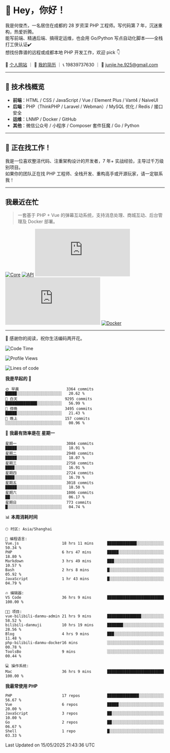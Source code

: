 # 👋 Hey，你好！

我是何俊杰，一名居住在成都的 28 岁资深 PHP 工程师。写代码第 7 年，沉迷重构，热爱折腾。  
能写前端、精通后端、搞得定运维，也会用 Go/Python 写点自动化脚本——全栈打工侠认证✔️  
想找份靠谱的远程或成都本地 PHP 开发工作，欢迎 pick 👇

📄 [个人网站](https://hejunjie.life) ｜ 📄 [我的简历](https://hejunjie.life/docx/%E7%AE%80%E5%8E%8620250406.pdf) ｜ 📞 19839737630 ｜ 📮 junjie.he.925@gmail.com

---

## 🚀 技术栈概览

- **前端**：HTML / CSS / JavaScript / Vue / Element Plus / Vant4 / NaiveUI  
- **后端**：PHP（ThinkPHP / Laravel / Webman）/ MySQL 优化 / Redis / 接口安全  
- **运维**：LNMP / Docker / GitHub  
- **其他**：微信公众号 / 小程序 / Composer 套件狂魔 / Go / Python

---

## 📢 正在找工作！

我是一位喜欢整洁代码、注重架构设计的开发者，7 年+ 实战经验，主导过千万级别项目。  
如果你的团队正在找 PHP 工程师、全栈开发、重构高手或开源玩家，请一定联系我！

---

## 我最近在忙

> 一套基于 PHP + Vue 的弹幕互动系统，支持消息处理、商城互动、后台管理及 Docker 部署。


[![Core](https://img.shields.io/badge/php--bilibili--danmu--core-核心模块-blueviolet?style=for-the-badge&logo=php)](https://github.com/zxc7563598/php-bilibili-danmu-core)
[![API](https://img.shields.io/badge/php--bilibili--danmu-后端接口-007acc?style=for-the-badge&logo=php)](https://github.com/zxc7563598/php-bilibili-danmu)
[![Admin](https://img.shields.io/badge/vue--bilibili--danmu--admin-管理后台-42b883?style=for-the-badge&logo=vue.js)](https://github.com/zxc7563598/vue-bilibili-danmu-admin)
[![Shop](https://img.shields.io/badge/vue--bilibili--danmu--shop-商城前台-3eaf7c?style=for-the-badge&logo=vue.js)](https://github.com/zxc7563598/vue-bilibili-danmu-shop)
[![Docker](https://img.shields.io/badge/php--bilibili--danmu--docker-Docker部署-2496ed?style=for-the-badge&logo=docker)](https://github.com/zxc7563598/php-bilibili-danmu-docker)

---

👋 感谢你的阅读，祝你生活编码两开花。


<!--START_SECTION:waka-->
![Code Time](http://img.shields.io/badge/Code%20Time-108%20hrs%2043%20mins-blue)

![Profile Views](http://img.shields.io/badge/%E4%B8%AA%E4%BA%BA%E8%B5%84%E6%96%99%E8%A7%82%E7%9C%8B%E6%AC%A1%E6%95%B0-3-blue)

![Lines of code](https://img.shields.io/badge/%E4%BB%8E%E3%80%8CHello%20World%E3%80%8D%E8%B5%B7%E6%88%91%E5%B7%B2%E7%BB%8F%E5%86%99%E4%BA%86-5.8%20million%20%E8%A1%8C%E4%BB%A3%E7%A0%81-blue)

**我是早起的 🐤** 

```text
🌞 早晨                     3364 commits        █████░░░░░░░░░░░░░░░░░░░░   20.62 % 
🌆 白天                     9295 commits        ██████████████░░░░░░░░░░░   56.99 % 
🌃 傍晚                     3495 commits        █████░░░░░░░░░░░░░░░░░░░░   21.43 % 
🌙 晚上                     157 commits         ░░░░░░░░░░░░░░░░░░░░░░░░░   00.96 % 
```
📅 **我最有效率是在 星期一** 

```text
星期一                      3084 commits        █████░░░░░░░░░░░░░░░░░░░░   18.91 % 
星期二                      2948 commits        █████░░░░░░░░░░░░░░░░░░░░   18.07 % 
星期三                      2758 commits        ████░░░░░░░░░░░░░░░░░░░░░   16.91 % 
星期四                      2724 commits        ████░░░░░░░░░░░░░░░░░░░░░   16.70 % 
星期五                      3018 commits        █████░░░░░░░░░░░░░░░░░░░░   18.50 % 
星期六                      1006 commits        ██░░░░░░░░░░░░░░░░░░░░░░░   06.17 % 
星期日                      773 commits         █░░░░░░░░░░░░░░░░░░░░░░░░   04.74 % 
```


📊 **本周消耗时间** 

```text
🕑︎ 时区: Asia/Shanghai

💬 编程语言: 
Vue.js                   18 hrs 11 mins      █████████████░░░░░░░░░░░░   50.34 % 
PHP                      6 hrs 47 mins       █████░░░░░░░░░░░░░░░░░░░░   18.80 % 
Markdown                 3 hrs 49 mins       ███░░░░░░░░░░░░░░░░░░░░░░   10.57 % 
Bash                     2 hrs 8 mins        █░░░░░░░░░░░░░░░░░░░░░░░░   05.92 % 
JavaScript               1 hr 43 mins        █░░░░░░░░░░░░░░░░░░░░░░░░   04.79 % 

🔥 编辑器: 
VS Code                  36 hrs 9 mins       █████████████████████████   100.00 % 

🐱‍💻 项目: 
vue-bilibili-danmu-admin 21 hrs 9 mins       ███████████████░░░░░░░░░░   58.52 % 
bilibili-danmuji         10 hrs 19 mins      ███████░░░░░░░░░░░░░░░░░░   28.56 % 
Blog                     4 hrs 9 mins        ███░░░░░░░░░░░░░░░░░░░░░░   11.48 % 
php-bilibili-danmu-docker16 mins             ░░░░░░░░░░░░░░░░░░░░░░░░░   00.78 % 
ToolsBo                  9 mins              ░░░░░░░░░░░░░░░░░░░░░░░░░   00.44 % 

💻 操作系统: 
Mac                      36 hrs 9 mins       █████████████████████████   100.00 % 
```

**我最常使用 PHP** 

```text
PHP                      17 repos            ██████████████░░░░░░░░░░░   56.67 % 
Vue                      6 repos             █████░░░░░░░░░░░░░░░░░░░░   20.00 % 
JavaScript               3 repos             ██░░░░░░░░░░░░░░░░░░░░░░░   10.00 % 
Go                       2 repos             ██░░░░░░░░░░░░░░░░░░░░░░░   06.67 % 
Shell                    1 repo              █░░░░░░░░░░░░░░░░░░░░░░░░   03.33 % 
```




 Last Updated on 15/05/2025 21:43:36 UTC
<!--END_SECTION:waka-->
